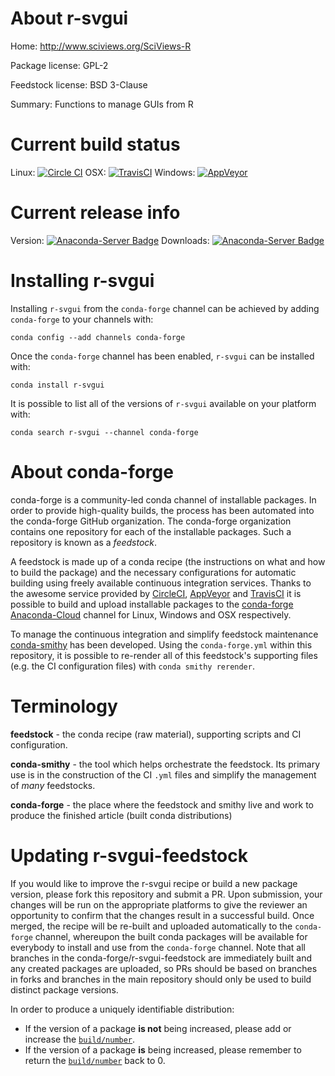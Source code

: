 About r-svgui
=============

Home: http://www.sciviews.org/SciViews-R

Package license: GPL-2

Feedstock license: BSD 3-Clause

Summary: Functions to manage GUIs from R



Current build status
====================

Linux: [![Circle CI](https://circleci.com/gh/conda-forge/r-svgui-feedstock.svg?style=shield)](https://circleci.com/gh/conda-forge/r-svgui-feedstock)
OSX: [![TravisCI](https://travis-ci.org/conda-forge/r-svgui-feedstock.svg?branch=master)](https://travis-ci.org/conda-forge/r-svgui-feedstock)
Windows: [![AppVeyor](https://ci.appveyor.com/api/projects/status/github/conda-forge/r-svgui-feedstock?svg=True)](https://ci.appveyor.com/project/conda-forge/r-svgui-feedstock/branch/master)

Current release info
====================
Version: [![Anaconda-Server Badge](https://anaconda.org/conda-forge/r-svgui/badges/version.svg)](https://anaconda.org/conda-forge/r-svgui)
Downloads: [![Anaconda-Server Badge](https://anaconda.org/conda-forge/r-svgui/badges/downloads.svg)](https://anaconda.org/conda-forge/r-svgui)

Installing r-svgui
==================

Installing `r-svgui` from the `conda-forge` channel can be achieved by adding `conda-forge` to your channels with:

```
conda config --add channels conda-forge
```

Once the `conda-forge` channel has been enabled, `r-svgui` can be installed with:

```
conda install r-svgui
```

It is possible to list all of the versions of `r-svgui` available on your platform with:

```
conda search r-svgui --channel conda-forge
```


About conda-forge
=================

conda-forge is a community-led conda channel of installable packages.
In order to provide high-quality builds, the process has been automated into the
conda-forge GitHub organization. The conda-forge organization contains one repository
for each of the installable packages. Such a repository is known as a *feedstock*.

A feedstock is made up of a conda recipe (the instructions on what and how to build
the package) and the necessary configurations for automatic building using freely
available continuous integration services. Thanks to the awesome service provided by
[CircleCI](https://circleci.com/), [AppVeyor](http://www.appveyor.com/)
and [TravisCI](https://travis-ci.org/) it is possible to build and upload installable
packages to the [conda-forge](https://anaconda.org/conda-forge)
[Anaconda-Cloud](http://docs.anaconda.org/) channel for Linux, Windows and OSX respectively.

To manage the continuous integration and simplify feedstock maintenance
[conda-smithy](http://github.com/conda-forge/conda-smithy) has been developed.
Using the ``conda-forge.yml`` within this repository, it is possible to re-render all of
this feedstock's supporting files (e.g. the CI configuration files) with ``conda smithy rerender``.


Terminology
===========

**feedstock** - the conda recipe (raw material), supporting scripts and CI configuration.

**conda-smithy** - the tool which helps orchestrate the feedstock.
                   Its primary use is in the construction of the CI ``.yml`` files
                   and simplify the management of *many* feedstocks.

**conda-forge** - the place where the feedstock and smithy live and work to
                  produce the finished article (built conda distributions)


Updating r-svgui-feedstock
==========================

If you would like to improve the r-svgui recipe or build a new
package version, please fork this repository and submit a PR. Upon submission,
your changes will be run on the appropriate platforms to give the reviewer an
opportunity to confirm that the changes result in a successful build. Once
merged, the recipe will be re-built and uploaded automatically to the
`conda-forge` channel, whereupon the built conda packages will be available for
everybody to install and use from the `conda-forge` channel.
Note that all branches in the conda-forge/r-svgui-feedstock are
immediately built and any created packages are uploaded, so PRs should be based
on branches in forks and branches in the main repository should only be used to
build distinct package versions.

In order to produce a uniquely identifiable distribution:
 * If the version of a package **is not** being increased, please add or increase
   the [``build/number``](http://conda.pydata.org/docs/building/meta-yaml.html#build-number-and-string).
 * If the version of a package **is** being increased, please remember to return
   the [``build/number``](http://conda.pydata.org/docs/building/meta-yaml.html#build-number-and-string)
   back to 0.

